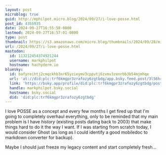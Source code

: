 ```yaml
---
layout: post
microblog: true
guid: http://mphilpot.micro.blog/2024/09/27/i-love-posse.html
post_id: 4355935
date: 2024-09-27T16:55:58-0800
lastmod: 2024-09-27T16:57:01-0800
type: post
thumbnail: https://s3.amazonaws.com/micro.blog/thumbnails/2024/09/28/micro.markphilpot.com/fce75cb1edd70cf7085c73708d10be0f.png
url: /2024/09/27/i-love-posse.html
mastodon:
  id: 113212454374921244
  username: markphilpot
  hostname: hachyderm.io
bluesky:
  id: bafyreihtj2cmqckhb3nr65yzieymv3cppvtj6zvmv3zenrbb3b54mjmhqe
  url: 'at://did:plc:trf6kmgpr3zrafozy6zgtbdg/app.bsky.feed.post/3l56hrrs5kx2i'
  link: 'https://bsky.app/profile/did:plc:trf6kmgpr3zrafozy6zgtbdg/post/3l56hrrs5kx2i'
  handle: markphilpot.bsky.social
  hostname: bsky.social
  did: 'did:plc:trf6kmgpr3zrafozy6zgtbdg'
---
```

I love POSSE as a concept and every few months I get fired up that I'm going to completely overhaul everything, only to be reminded that my main problem is I have *history* (existing posts dating back to 2003) that make things hard to do it the way I want. If I was starting from scratch today, I would consider Ghost (as long as I could identify a good mobiledoc to markdown converter for backup).

Maybe I should just freeze my legacy content and start completely fresh...

